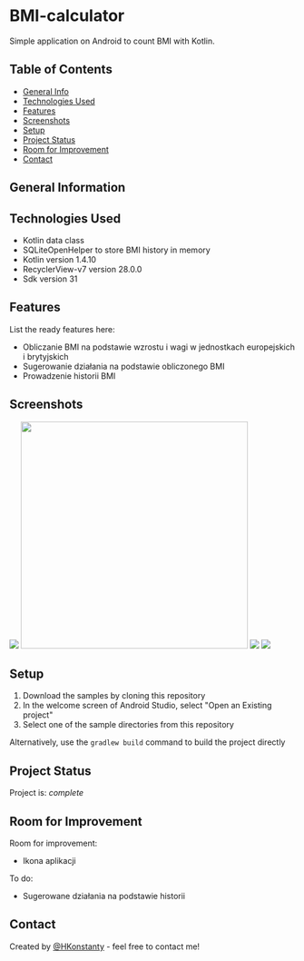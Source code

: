 # BMI-calculator
Simple application on Android to count BMI with Kotlin.

## Table of Contents
* [General Info](#general-information)
* [Technologies Used](#technologies-used)
* [Features](#features)
* [Screenshots](#screenshots)
* [Setup](#setup)
* [Project Status](#project-status)
* [Room for Improvement](#room-for-improvement)
* [Contact](#contact)


## General Information



## Technologies Used
- Kotlin data class
- SQLiteOpenHelper to store BMI history in memory
- Kotlin version 1.4.10
- RecyclerView-v7 version 28.0.0
- Sdk version 31


## Features
List the ready features here:
- Obliczanie BMI na podstawie wzrostu i wagi w jednostkach europejskich i brytyjskich
- Sugerowanie działania na podstawie obliczonego BMI
- Prowadzenie historii BMI


## Screenshots
![](./screenshot/Screenshot_calculator.png )
<img src="./screenshot/Screenshot_calculator.png" width="400">
![](./screenshot/Screenshot_details.png )
![](./screenshot/Screenshot_history.png )


## Setup
1. Download the samples by cloning this repository
2. In the welcome screen of Android Studio, select "Open an Existing project"
3. Select one of the sample directories from this repository

Alternatively, use the `gradlew build` command to build the project directly


## Project Status
Project is: _complete_


## Room for Improvement
Room for improvement:
- Ikona aplikacji

To do:
- Sugerowane działania na podstawie historii


## Contact
Created by [@HKonstanty](https://github.com/HKonstanty/HKonstanty) - feel free to contact me!